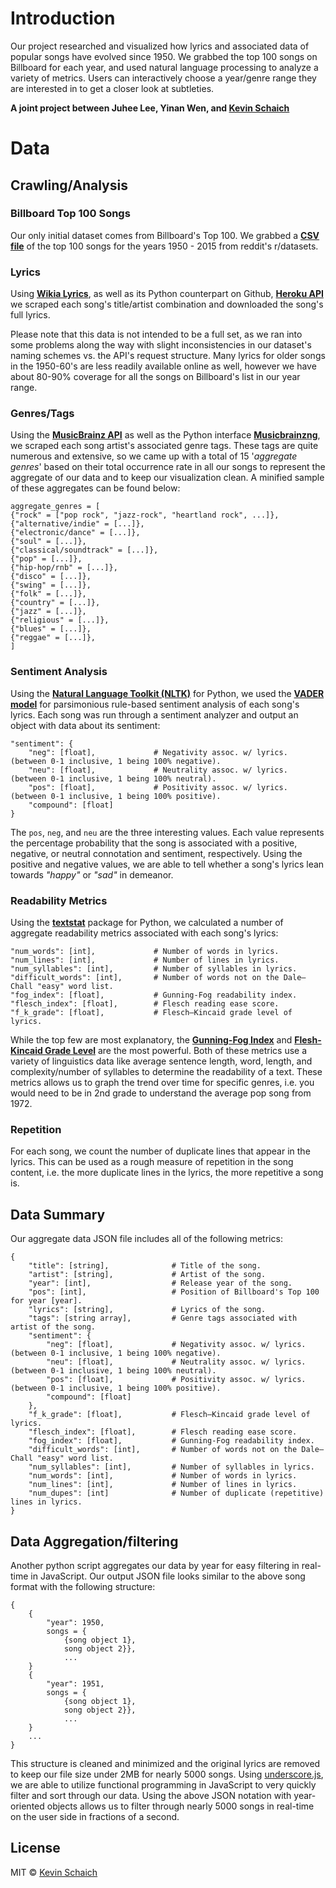 # Introduction

Our project researched and visualized how lyrics and associated data of popular songs have evolved since 1950. We grabbed the top 100 songs on Billboard for each year, and used natural language processing to analyze a variety of metrics. Users can interactively choose a year/genre range they are interested in to get a closer look at subtleties.

**A joint project between Juhee Lee, Yinan Wen, and [Kevin Schaich](https://kevinschaich.io)**

# Data

## Crawling/Analysis

### Billboard Top 100 Songs

Our only initial dataset comes from Billboard's Top 100. We grabbed a [**CSV file**](http://ryanrishi.com/files/billboard-top-100-1950-2015.tar.gz) of the top 100 songs for the years 1950 - 2015 from reddit's r/datasets.

### Lyrics

Using [**Wikia Lyrics**](http://lyrics.wikia.com/wiki/Lyrics_Wiki), as well as its Python counterpart on Github, [**Heroku API**](http://lyric-api.herokuapp.com/api/) we scraped each song's title/artist combination and downloaded the song's full lyrics.

Please note that this data is not intended to be a full set, as we ran into some problems along the way with slight inconsistencies in our dataset's naming schemes vs. the API's request structure. Many lyrics for older songs in the 1950-60's are less readily available online as well, however we have about 80-90% coverage for all the songs on Billboard's list in our year range.

### Genres/Tags

Using the [**MusicBrainz API**](https://beta.musicbrainz.org) as well as the Python interface [**Musicbrainzng**](https://github.com/alastair/python-musicbrainzngs), we scraped each song artist's associated genre tags. These tags are quite numerous and extensive, so we came up with a total of 15 '*aggregate genres*' based on their total occurrence rate in all our songs to represent the aggregate of our data and to keep our visualization clean. A minified sample of these aggregates can be found below:

```
aggregate_genres = [
{"rock" = ["pop rock", "jazz-rock", "heartland rock", ...]},
{"alternative/indie" = [...]},
{"electronic/dance" = [...]},
{"soul" = [...]},
{"classical/soundtrack" = [...]},
{"pop" = [...]},
{"hip-hop/rnb" = [...]},
{"disco" = [...]},
{"swing" = [...]},
{"folk" = [...]},
{"country" = [...]},
{"jazz" = [...]},
{"religious" = [...]},
{"blues" = [...]},
{"reggae" = [...]},
]
```

### Sentiment Analysis

Using the [**Natural Language Toolkit (NLTK)**](http://www.nltk.org/) for Python, we used the [**VADER model**](http://comp.social.gatech.edu/papers/icwsm14.vader.hutto.pdf) for parsimonious rule-based sentiment analysis of each song's lyrics. Each song was run through a sentiment analyzer and output an object with data about its sentiment:

```
"sentiment": {
    "neg": [float],             # Negativity assoc. w/ lyrics. (between 0-1 inclusive, 1 being 100% negative).
    "neu": [float],             # Neutrality assoc. w/ lyrics. (between 0-1 inclusive, 1 being 100% neutral).
    "pos": [float],             # Positivity assoc. w/ lyrics. (between 0-1 inclusive, 1 being 100% positive).
    "compound": [float]
}
```

The `pos`, `neg`, and `neu` are the three interesting values. Each value represents the percentage probability that the song is associated with a positive, negative, or neutral connotation and sentiment, respectively. Using the positive and negative values, we are able to tell whether a song's lyrics lean towards *"happy"* or *"sad"* in demeanor.

### Readability Metrics

Using the [**textstat**](https://github.com/shivam5992/textstat) package for Python, we calculated a number of aggregate readability metrics associated with each song's lyrics:

```
"num_words": [int],             # Number of words in lyrics.
"num_lines": [int],             # Number of lines in lyrics.
"num_syllables": [int],         # Number of syllables in lyrics.
"difficult_words": [int],       # Number of words not on the Dale–Chall "easy" word list.
"fog_index": [float],           # Gunning-Fog readability index.
"flesch_index": [float],        # Flesch reading ease score.
"f_k_grade": [float],           # Flesch–Kincaid grade level of lyrics.
```

While the top few are most explanatory, the [**Gunning-Fog Index**](https://en.wikipedia.org/wiki/Gunning_fog_index) and [**Flesh-Kincaid Grade Level**](https://en.wikipedia.org/wiki/Flesch%E2%80%93Kincaid_readability_tests#Flesch.E2.80.93Kincaid_grade_level) are the most powerful. Both of these metrics use a variety of linguistics data like average sentence length, word, length, and complexity/number of syllables to determine the readability of a text. These metrics allows us to graph the trend over time for specific genres, i.e. you would need to be in 2nd grade to understand the average pop song from 1972.

### Repetition

For each song, we count the number of duplicate lines that appear in the lyrics. This can be used as a rough measure of repetition in the song content, i.e. the more duplicate lines in the lyrics, the more repetitive a song is.

## Data Summary

Our aggregate data JSON file includes all of the following metrics:

```
{
    "title": [string],              # Title of the song.       
    "artist": [string],             # Artist of the song.
    "year": [int],                  # Release year of the song.
    "pos": [int],                   # Position of Billboard's Top 100 for year [year].
    "lyrics": [string],             # Lyrics of the song.
    "tags": [string array],         # Genre tags associated with artist of the song.
    "sentiment": {
        "neg": [float],             # Negativity assoc. w/ lyrics. (between 0-1 inclusive, 1 being 100% negative).
        "neu": [float],             # Neutrality assoc. w/ lyrics. (between 0-1 inclusive, 1 being 100% neutral).
        "pos": [float],             # Positivity assoc. w/ lyrics. (between 0-1 inclusive, 1 being 100% positive).
        "compound": [float]
    },
    "f_k_grade": [float],           # Flesch–Kincaid grade level of lyrics.
    "flesch_index": [float],        # Flesch reading ease score.
    "fog_index": [float],           # Gunning-Fog readability index.
    "difficult_words": [int],       # Number of words not on the Dale–Chall "easy" word list.
    "num_syllables": [int],         # Number of syllables in lyrics.
    "num_words": [int],             # Number of words in lyrics.
    "num_lines": [int],             # Number of lines in lyrics.
    "num_dupes": [int]              # Number of duplicate (repetitive) lines in lyrics.
}
```

## Data Aggregation/filtering

Another python script aggregates our data by year for easy filtering in real-time in JavaScript. Our output JSON file looks similar to the above song format with the following structure:

```
{
    {
        "year": 1950,
        songs = {
            {song object 1},
            song object 2}},
            ...
    }
    {
        "year": 1951,
        songs = {
            {song object 1},
            song object 2}},
            ...
    }
    ...
}
```

This structure is cleaned and minimized and the original lyrics are removed to keep our file size under 2MB for nearly 5000 songs. Using [underscore.js](http://underscorejs.org/), we are able to utilize functional programming in JavaScript to very quickly filter and sort through our data. Using the above JSON notation with year-oriented objects allows us to filter through nearly 5000 songs in real-time on the user side in fractions of a second.

## License

MIT © [Kevin Schaich](https://kevinschaich.io)
